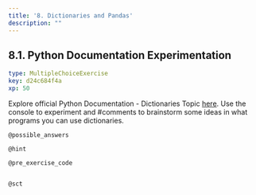 ```yaml
---
title: '8. Dictionaries and Pandas'
description: ""
---
```


## 8.1. Python Documentation Experimentation

```yaml
type: MultipleChoiceExercise
key: d24c684f4a
xp: 50
```

Explore official Python Documentation - Dictionaries Topic [here](https://docs.python.org/3/tutorial/datastructures.html#dictionaries). Use the console to experiment and #comments to brainstorm some ideas in what programs you can use dictionaries. 



`@possible_answers`


`@hint`


`@pre_exercise_code`
```{python}

```

`@sct`
```{python}

```
